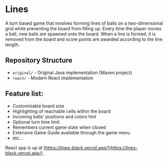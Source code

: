 # Lines #

A turn based game that involves forming lines of balls on a two-dimensional grid while preventing the board from filling up. Every time the player moves a ball, new balls are spawned onto the board. When a line is formed, it is removed from the board and score points are awarded according to the line length.

## Repository Structure ##

- `original/` - Original Java implementation (Maven project)
- `react/` - Modern React implementation

## Feature list: ##

* Customizable board size
* Highlighting of reachable cells within the board
* Incoming balls' positions and colors hint
* Optional turn time limit
* Remembers current game state when closed
* Extensive Game Guide available through the game menu
* etc...

React app is up at [https://lines-black.vercel.app/](https://lines-black.vercel.app/).